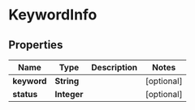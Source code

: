 

# KeywordInfo


## Properties

Name | Type | Description | Notes
------------ | ------------- | ------------- | -------------
**keyword** | **String** |  |  [optional]
**status** | **Integer** |  |  [optional]



